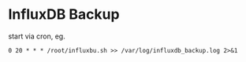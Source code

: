# InfluxDB Backup

start via cron, eg. 

    0 20 * * * /root/influxbu.sh >> /var/log/influxdb_backup.log 2>&1
